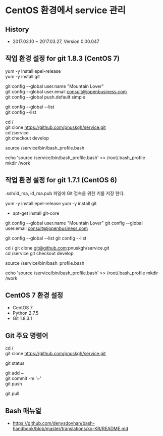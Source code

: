 # CentOS 환경에서 service 관리

## History

* 2017.03.10 ~ 2017.03.27, Version 0.00.047

## 작업 환경 설정 for git 1.8.3 (CentOS 7)

yum -y install epel-release  
yum -y install git  

git config --global user.name "Mountain Lover"  
git config --global user.email consult@jopenbusiness.com  
git config --global push.default simple  

git config --global --list  
git config --list  

cd /  
git clone https://github.com/pnuskgh/service.git  
cd /service  
git checkout develop  

source /service/bin/bash_profile.bash  

echo 'source /service/bin/bash_profile.bash' >> /root/.bash_profile  
mkdir /work

## 작업 환경 설정 for git 1.7.1 (CentOS 6)

.ssh/id_rsa, id_rsa.pub 파일에 Git 접속을 위한 키를 저장 한다.  

yum -y install epel-release
yum -y install git
* apt-get install git-core

git config --global user.name "Mountain Lover"
git config --global user.email consult@jopenbusiness.com

git config --global --list
git config --list

cd /
git clone git@github.com:pnuskgh/service.git  
cd /service
git checkout develop

source /service/bin/bash_profile.bash

echo 'source /service/bin/bash_profile.bash' >> /root/.bash_profile
mkdir /work

## CentOS 7 환경 설정

* CentOS 7
* Python 2.7.5
* Git 1.8.3.1

## Git 주요 명령어

cd /  
git clone https://github.com/pnuskgh/service.git  

git status  

git add ~  
git commit -m '~'  
git push  

git pull  

## Bash 매뉴얼

* https://github.com/denysdovhan/bash-handbook/blob/master/translations/ko-KR/README.md

